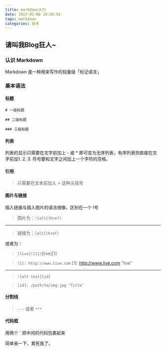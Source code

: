 ```yaml
---
title: markdown入门
date: 2017-02-08 19:54:54
tags: markdown
categories: 技术
---
```


## 请叫我Blog狂人~

### 认识 Markdown

Markdown 是一种用来写作的轻量级「标记语言」

### 基本语法
<!--more-->
#### 标题
    
    # 一级标题

    ## 二级标题

    ### 三级标题

#### 列表
列表的显示只需要在文字前加上 - 或 * 即可变为无序列表，有序列表则直接在文字前加1. 2. 3. 符号要和文字之间加上一个字符的空格。

#### 引用
>只需要在文本前加入 > 这种尖括号

#### 图片与链接

插入链接与插入图片的语法很像，区别在一个 !号

>图片为：`![alt](href)`
***
>链接为：`[alt](href)`

或者为：
    
>`[live]([1])`[live][1]

>`[1]: http://www.live.com` 
[1]: http://www.live.com  "live"
***
>`![alt text][id]` 

>`[id]: /path/to/img.jpg "Title"`


#### 分割线

> `---` 
或者
> `***`

#### 代码框

用两个 ` 把中间的代码包裹起来

简单来一下，累死我了。


